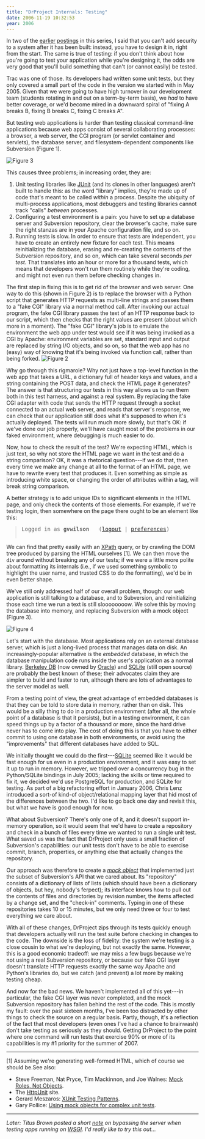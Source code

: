 ```yaml
---
title: "DrProject Internals: Testing"
date: 2006-11-19 10:32:53
year: 2006
---
```

In two of the <a href="http://pyre.third-bit.com/blog/archives/694.html">earlier</a> <a href="http://pyre.third-bit.com/blog/archives/696.html">postings</a> in this series, I said that you can't add security to a system after it has been built: instead, you have to design it in, right from the start.  The same is true of testing: if you don't think about how you're going to test your application while you're designing it, the odds are very good that you'll build something that can't (or cannot easily) be tested.

Trac was one of those.  Its developers had written some unit tests, but they only covered a small part of the code in the version we started with in May 2005.  Given that we were going to have high turnover in our development team (students rotating in and out on a term-by-term basis), we <em>had</em> to have better coverage, or we'd become mired in a downward spiral of "fixing A breaks B, fixing B breaks C, fixing C breaks A".

But testing web applications is harder than testing classical command-line applications because web apps consist of several collaborating processes: a browser, a web server, the CGI program (or servlet container and servlets), the database server, and filesystem-dependent components like Subversion (Figure 1).

<img id="image726" alt="Figure 3" src="{{site.github.url}}/files/2006/11/test041.png" />

This causes three problems; in increasing order, they are:
<ol>
	<li>Unit testing libraries like <a href="http://www.junit.org">JUnit</a> (and its clones in other   languages) aren't built to handle this: as the word "library"   implies, they're made up of code that's meant to be called   <em>within</em> a process.  Despite the ubiquity of multi-process   applications, most debuggers and testing libraries cannot track   "calls" <em>between</em> processes.</li>
	<li>Configuring a test environment is a pain: you have to set up a   database server and Subversion repository, clear the browser's   cache, make sure the right stanzas are in your Apache configuration   file, and so on.</li>
	<li>Running tests is slow.  In order to ensure that tests are   independent, you have to create an entirely new fixture for each   test.  This means reinitializing the database, erasing and   re-creating the contents of the Subversion repository, and so on,   which can take several seconds <em>per test</em>.  That translates   into an hour or more for a thousand tests, which means that   developers won't run them routinely while they're coding, and might   not even run them before checking changes in.</li>
</ol>
The first step in fixing this is to get rid of the browser and web server.  One way to do this (shown in Figure 2) is to replace the browser with a Python script that generates HTTP requests as multi-line strings and passes them to a "fake CGI" library via a normal method call.  After invoking our actual program, the fake CGI library passes the text of an HTTP response back to our script, which then checks that the right values are present (about which more in a moment).  The "fake CGI" library's job is to emulate the environment the web app under test would see if it was being invoked as a CGI by Apache: environment variables are set, standard input and output are replaced by string I/O objects, and so on, so that the web app has no (easy) way of knowing that it's being invoked via function call, rather than being forked.

<img id="image725" alt="Figure 2" src="{{site.github.url}}/files/2006/11/test03.png" />

Why go through this rigmarole?  Why not just have a top-level function in the web app that takes a URL, a dictionary full of header keys and values, and a string containing the POST data, and check the HTML page it generates?  The answer is that structuring our tests in this way allows us to run them both in this test harness, and against a real system.  By replacing the fake CGI adapter with code that sends the HTTP request through a socket connected to an actual web server, and reads that server's response, we can check that our application still does what it's supposed to when it's actually deployed.  The tests will run much more slowly, but that's OK: if we've done our job properly, we'll have caught most of the problems in our faked environment, where debugging is much easier to do.

Now, how to check the result of the test?  We're expecting HTML, which is just text, so why not store the HTML page we want in the test and do a string comparison?  OK, it was a rhetorical question---if we do that, then every time we make any change at all to the format of an HTML page, we have to rewrite every test that produces it.  Even something as simple as introducing white space, or changing the order of attributes within a tag, will break string comparison.

A better strategy is to add unique IDs to significant elements in the HTML page, and only check the contents of those elements.  For example, if we're testing login, then somewhere on the page there ought to be an element like this:
<blockquote>
<pre>
<div id="currentuser">Logged in as <strong>gvwilson</strong>   (<a href="/logout">logout</a> | <a href="/preferences">preferences</a>)</div>
</pre>
</blockquote>
We can find that pretty easily with an <a href="http://en.wikipedia.org/wiki/XPath">XPath</a> query, or by crawling the DOM tree produced by parsing the HTML ourselves [1].  We can then move the <code>div</code> around without breaking any of our tests; if we were a little more polite about formatting its internals (i.e., if we used something symbolic to highlight the user name, and trusted CSS to do the formatting), we'd be in even better shape.

We've still only addressed half of our overall problem, though: our web application is still talking to a database, and to Subversion, and reinitializing those each time we run a text is still sloooooooow.  We solve this by moving the database into memory, and replacing Subversion with a mock object (Figure 3).

<img id="image724" alt="Figure 4" src="{{site.github.url}}/files/2006/11/test04.png" />

Let's start with the database.  Most applications rely on an external database server, which is just a long-lived process that manages data on disk.  An increasingly-popular alternative is the <em>embedded</em> database, in which the database manipulation code runs inside the user's application as a normal library.  <a href="http://www.oracle.com/database/berkeley-db/index.html">Berkeley DB</a> (now owned by <a href="http://www.oracle.com">Oracle</a>) and <a href="http://www.sqlite.org">SQLite</a> (still open source) are probably the best known of these; their advocates claim they are simpler to build and faster to run, although there are lots of advantages to the server model as well.

From a testing point of view, the great advantage of embedded databases is that they can be told to store data in memory, rather than on disk.  This would be a silly thing to do in a production environment (after all, the whole point of a database is that it persists), but in a testing environment, it can speed things up by a factor of a thousand or more, since the hard drive never has to come into play.  The cost of doing this is that you have to either commit to using one database in both environments, or avoid using the "improvements" that different databases have added to SQL.

We initially thought we could do the first---<a href="http://www.sqlite.org">SQLite</a> seemed like it would be fast enough for us even in a production environment, and it was easy to set it up to run in memory.  However, we tripped over a concurrency bug in the Python/SQLite bindings in July 2005; lacking the skills or time required to fix it, we decided we'd use PostgreSQL for production, and SQLite for testing.  As part of a big refactoring effort in January 2006, Chris Lenz introduced a sort-of kind-of object/relational mapping layer that hid most of the differences between the two.  I'd like to go back one day and revisit this, but what we have is good enough for now.

What about Subversion?  There's only one of it, and it doesn't support in-memory operation, so it would seem that we'd have to create a repository and check in a bunch of files every time we wanted to run a single unit test.  What saved us was the fact that DrProject only uses a small fraction of Subversion's capabilities: our unit tests don't have to be able to exercise commit, branch, properties, or anything else that actually changes the repository.

Our approach was therefore to create a <a href="http://en.wikipedia.org/wiki/Mock_Object"><em>mock object</em></a> that implemented just the subset of Subversion's API that we cared about.  Its "repository" consists of a dictionary of lists of lists (which should have been a dictionary of objects, but hey, nobody's ferpect); its interface knows how to pull out the contents of files and directories by revision number, the items affected by a change set, and the "check-in" comments.  Typing in one of these repositories takes 10 or 15 minutes, but we only need three or four to test everything we care about.

With all of these changes, DrProject zips through its tests quickly enough that developers actually will run the test suite before checking in changes to the code.  The downside is the loss of fidelity: the system we're testing is a close cousin to what we're deploying, but not exactly the same.  However, this is a good economic tradeoff: we may miss a few bugs because we're not using a real Subversion repository, or because our fake CGI layer doesn't translate HTTP requests exactly the same way Apache and Python's libraries do, but we catch (and prevent) a lot more by making testing cheap.

And now for the bad news.  We haven't implemented all of this yet---in particular, the fake CGI layer was never completed, and the mock Subversion repository has fallen behind the rest of the code. This is mostly my fault: over the past sixteen months, I've been too distracted by other things to check the source on a regular basis. Partly, though, it's a reflection of the fact that most developers (even ones I've had a chance to brainwash) don't take testing as seriously as they should.  Getting DrProject to the point where one command will run tests that exercise 90% or more of its capabilities is my #1 priority for the summer of 2007.

<hr />[1] Assuming we're generating well-formed HTML, which of course we should be.See also:
<ul>
	<li>Steve Freeman, Nat Pryce, Tim Mackinnon, and Joe Walnes: <a href="http://www.jmock.org/oopsla2004.pdf">Mock Roles, Not Objects</a>.</li>
	<li>The <a href="http://httpunit.sourceforge.net/">HttpUnit</a> site.</li>
	<li>Gerard Meszaros: <a href="http://xunitpatterns.com/">XUnit Testing Patterns</a>.</li>
	<li>Gary Pollice: <a href="http://www-128.ibm.com/developerworks/rational/library/oct06/pollice/index.html">Using mock objects for complex unit tests</a>.</li>
</ul>
<hr /><em>Later: Titus Brown posted a short <a href="http://ivory.idyll.org/blog/nov-06/making-in-process-xmlrpc-calls.html">note</a> on bypassing the server when testing apps running on <a href="http://wsgi.org/wsgi">WSGI</a>.  I'd really like to try this out...</em>
